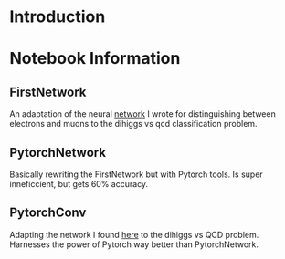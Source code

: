 # Introduction

# Notebook Information
## FirstNetwork
An adaptation of the neural [network](https://github.com/neu-physics/leptonIdentificationNN/blob/master/network_files/leptonIdNN_Final.ipynb) I wrote for distinguishing between electrons and muons to the dihiggs vs qcd classification problem.

## PytorchNetwork
Basically rewriting the FirstNetwork but with Pytorch tools. Is super inneficcient, but gets 60% accuracy. 

## PytorchConv
Adapting the network I found [here](https://github.com/yhuag/neural-network-lab/blob/master/Feedforward%20Neural%20Network.ipynb) to the dihiggs vs QCD problem. Harnesses the power of Pytorch way better than PytorchNetwork.
